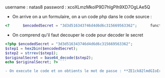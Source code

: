 username : natas8
password :  xcoXLmzMkoIP9D7hlgPlh9XD7OgLAe5Q


- On arrive on a un formulaire, on a un code php dans le code source :
```php  
<?      $encodedSecret = "3d3d516343746d4d6d6c315669563362";      function encodeSecret($secret) {       return bin2hex(strrev(base64_encode($secret)));   }      if(array_key_exists("submit", $_POST)) {       if(encodeSecret($_POST['secret']) == $encodedSecret) {       print "Access granted. The password for natas9 is <censored>";       } else {       print "Wrong secret";       }   }   ?>
```
- On comprend qu'il faut decouper le code pour decoder le secret 

```php 
<?php $encodedSecret = "3d3d516343746d4d6d6c315669563362"; 
$step1 = hex2bin($encodedSecret); 
$step2 = strrev($step1); 
$originalSecret = base64_decode($step2); 
echo $originalSecret; ?> ```

- On execute le code et on obtients le mot de passe : **ZE1ck82lmdGIoErlhQgWND6j2Wzz6b6t**

